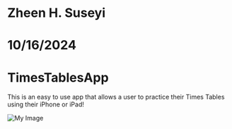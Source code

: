 # Zheen H. Suseyi
# 10/16/2024
# TimesTablesApp
This is an easy to use app that allows a user to practice their Times Tables using their iPhone or iPad! 


![My Image](https://github.com/zheensuseyi/TimesTablesApp/blob/main/timestableappSS/GameScreen.png)

